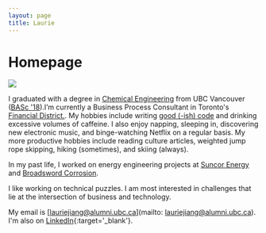 ```yaml
---
layout: page
title: Laurie
---
```


# Homepage

<img class="profile-pic" src="https://media-exp1.licdn.com/dms/image/C4E03AQEgSOlG31NJYw/profile-displayphoto-shrink_400_400/0?e=1610582400&v=beta&t=YXMnBKfG9VT2PsXOKMOHI0Fc1yrO2TwRTKsTKm8wFew">

I graduated with a degree in [Chemical Engineering](http://chbe.ubc.ca) from UBC Vancouver ([BASc '18](https://www.ubc.ca/)).I’m currently a Business Process Consultant in Toronto's [Financial District.](https://en.wikipedia.org/wiki/Financial_District,_Toronto). My hobbies include writing [good (-ish) code](https://github.com/lowiejiang) and drinking excessive volumes of caffeine. I also enjoy napping, sleeping in, discovering new electronic music, and binge-watching Netflix on a regular basis. My more productive hobbies include reading culture articles, weighted jump rope skipping, hiking (sometimes), and skiing (always).

In my past life, I worked on energy engineering projects at [Suncor Energy](https://www.suncor.com/en-ca) and [Broadsword Corrosion](https://www.broadswordcorrosion.com/).

I like working on technical puzzles. I am most interested in challenges that lie at the intersection of business and technology.

My email is [lauriejiang@alumni.ubc.ca](mailto: lauriejiang@alumni.ubc.ca). I'm also on [LinkedIn](https://www.linkedin.com/in/lauriejiang/){:target='_blank'}.

